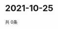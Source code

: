# 2021-10-25
  共 0条

  <!-- BEGIN -->
  <!-- 最后更新时间Mon Oct 25 2021 00:17:42 GMT+0000 (Coordinated Universal Time) -->
  
  <!-- END -->
  
  